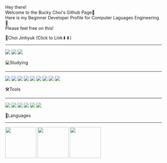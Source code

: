 Hey there!  
Welcome to the Bucky Choi's Github Page🐣  
Here is my Beginner Developer Profile for Computer Laguages Engineering  🤗  
Please feel free on this!  
  
🏈Choi Jinhyuk (Click to Link⬇⬇)
***
<a href="https://www.instagram.com/supreme.monkey/"><img src="https://img.shields.io/badge/Instagram-E4405F?style=for-the-badge&logo=Instagram&logoColor=white"></a>
<a href="https://www.facebook.com/jinhyuck.choi.35"><img src="https://img.shields.io/badge/Meta-0467DF?style=for-the-badge&logo=Meta&logoColor=white"></a>
<a href="https://mail.google.com/mail/?view=cm&amp;fs=1&amp;to=789werop@gmail.com" target="_blank"><img src="https://img.shields.io/badge/Gmail-EA4335?style=for-the-badge&logo=Gmail&logoColor=white"></a>
    
💻Studying
***
<img src="https://img.shields.io/badge/HTML5-E34F26?style=for-the-badge&logo=HTML5&logoColor=white"> <img src="https://img.shields.io/badge/CSS3-1572B6?style=for-the-badge&logo=CSS3&logoColor=white"> <img src="https://img.shields.io/badge/JavaScript-F7DF1E?style=for-the-badge&logo=JavaScript&logoColor=white"> <img src="https://img.shields.io/badge/JAVA-007396?style=for-the-badge&logo=JAVA&logoColor=white"> <img src="https://img.shields.io/badge/Spring-6DB33F?style=for-the-badge&logo=Spring&logoColor=white"> <img src="https://img.shields.io/badge/Spring Boot-6DB33F?style=for-the-badge&logo=Spring Boot&logoColor=white"> <img src="https://img.shields.io/badge/Python-3776AB?style=for-the-badge&logo=Python&logoColor=white"> <img src="https://img.shields.io/badge/MySQL-4479A1?style=for-the-badge&logo=MySQL&logoColor=white"> <img src="https://img.shields.io/badge/Oracle-F80000?style=for-the-badge&logo=Oracle&logoColor=white">
    
🛠Tools
***
<img src="https://img.shields.io/badge/EclipseIDE-2C2255?style=for-the-badge&logo=EclipseIDE&logoColor=white"> <img src="https://img.shields.io/badge/VisualStudioCode-007ACC?style=for-the-badge&logo=VisualStudioCode&logoColor=white"> 
<img src="https://img.shields.io/badge/Atom-66595C?style=for-the-badge&logo=Atom&logoColor=white"> 
<img src="https://img.shields.io/badge/Git-F05032?style=for-the-badge&logo=Git&logoColor=white"> 
<img src="https://img.shields.io/badge/GitHub-181717?style=for-the-badge&logo=GitHub&logoColor=white"> 
<img src="https://img.shields.io/badge/Linux-FCC624?style=for-the-badge&logo=Linux&logoColor=white">  

💬Languages
***
<img src="https://w.namu.la/s/6903aacc1a6fe305374a6b5aa792eb734bcb00ed16a0a6e63aee72e87e89361067d7feb5053267a44fde34e9675f404f520e43a024f633a6b9fcc9034215335f6f466fc54bb569799e41166feec8348cc757daf8f1d8cd09d1c78a068389ac42" width="100"> <img src="https://w.namu.la/s/43a07e65f573eb41fffe67ac0d1008fa73b5c7a04a004ff9004ddf0680524c5c5bd8a30c724fd7966bd7d3a2f60d0bd17c3cc159dd41f704f9b6dc188a21346dc65cfee530555e33f3a141de4fd526b7bd9f835be8216f67a210b9c38d75c7a8" width="100">  <img src="https://w.namu.la/s/efeda0494c58894d239525a23f02d68ed6618857e6ea60897f4ce49be92ec7e0ac314d888a459673d9ef7f8bd78db98d9bfc6cf20db6e6427fb85827154dfa78f103dfc6466ffef439d50f163b71bd65c1bacc65b1d59aa62b98b17d86352af6" width="100">



<!--
**LockingBucky/LockingBucky** is a ✨ _special_ ✨ repository because its `README.md` (this file) appears on your GitHub profile.

Here are some ideas to get you started:

- 🔭 I’m currently working on ...
- 🌱 I’m currently learning ...
- 👯 I’m looking to collaborate on ...
- 🤔 I’m looking for help with ...
- 💬 Ask me about ...
- 📫 How to reach me: ...
- 😄 Pronouns: ...
- ⚡ Fun fact: ...
-->

